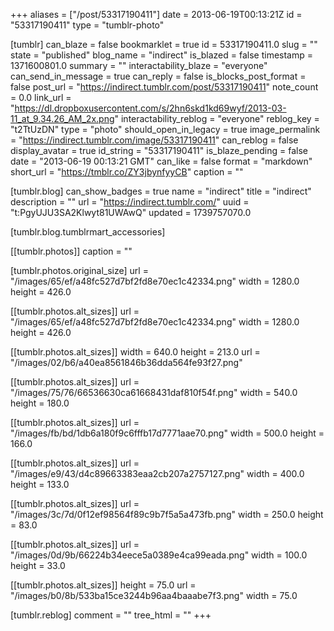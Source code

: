 +++
aliases = ["/post/53317190411"]
date = 2013-06-19T00:13:21Z
id = "53317190411"
type = "tumblr-photo"

[tumblr]
can_blaze = false
bookmarklet = true
id = 53317190411.0
slug = ""
state = "published"
blog_name = "indirect"
is_blazed = false
timestamp = 1371600801.0
summary = ""
interactability_blaze = "everyone"
can_send_in_message = true
can_reply = false
is_blocks_post_format = false
post_url = "https://indirect.tumblr.com/post/53317190411"
note_count = 0.0
link_url = "https://dl.dropboxusercontent.com/s/2hn6skd1kd69wyf/2013-03-11_at_9.34.26_AM_2x.png"
interactability_reblog = "everyone"
reblog_key = "t2TtUzDN"
type = "photo"
should_open_in_legacy = true
image_permalink = "https://indirect.tumblr.com/image/53317190411"
can_reblog = false
display_avatar = true
id_string = "53317190411"
is_blaze_pending = false
date = "2013-06-19 00:13:21 GMT"
can_like = false
format = "markdown"
short_url = "https://tmblr.co/ZY3jbynfyyCB"
caption = ""

[tumblr.blog]
can_show_badges = true
name = "indirect"
title = "indirect"
description = ""
url = "https://indirect.tumblr.com/"
uuid = "t:PgyUJU3SA2Klwyt81UWAwQ"
updated = 1739757070.0

[tumblr.blog.tumblrmart_accessories]

[[tumblr.photos]]
caption = ""

[tumblr.photos.original_size]
url = "/images/65/ef/a48fc527d7bf2fd8e70ec1c42334.png"
width = 1280.0
height = 426.0

[[tumblr.photos.alt_sizes]]
url = "/images/65/ef/a48fc527d7bf2fd8e70ec1c42334.png"
width = 1280.0
height = 426.0

[[tumblr.photos.alt_sizes]]
width = 640.0
height = 213.0
url = "/images/02/b6/a40ea8561846b36dda564fe93f27.png"

[[tumblr.photos.alt_sizes]]
url = "/images/75/76/66536630ca61668431daf810f54f.png"
width = 540.0
height = 180.0

[[tumblr.photos.alt_sizes]]
url = "/images/fb/bd/1db6a180f9c6fffb17d7771aae70.png"
width = 500.0
height = 166.0

[[tumblr.photos.alt_sizes]]
url = "/images/e9/43/d4c89663383eaa2cb207a2757127.png"
width = 400.0
height = 133.0

[[tumblr.photos.alt_sizes]]
url = "/images/3c/7d/0f12ef98564f89c9b7f5a5a473fb.png"
width = 250.0
height = 83.0

[[tumblr.photos.alt_sizes]]
url = "/images/0d/9b/66224b34eece5a0389e4ca99eada.png"
width = 100.0
height = 33.0

[[tumblr.photos.alt_sizes]]
height = 75.0
url = "/images/b0/8b/533ba15ce3244b96aa4baaabe7f3.png"
width = 75.0

[tumblr.reblog]
comment = ""
tree_html = ""
+++

